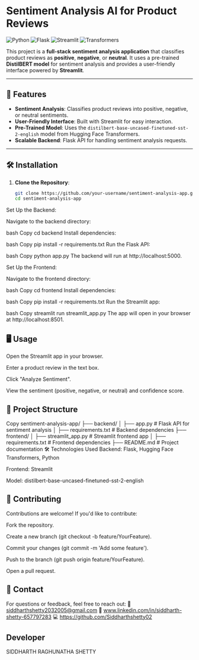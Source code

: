 
# Sentiment Analysis AI for Product Reviews

![Python](https://img.shields.io/badge/Python-3.8%2B-blue)
![Flask](https://img.shields.io/badge/Flask-2.3.2-green)
![Streamlit](https://img.shields.io/badge/Streamlit-1.26.0-orange)
![Transformers](https://img.shields.io/badge/Transformers-4.30.2-yellow)

This project is a **full-stack sentiment analysis application** that classifies product reviews as **positive**, **negative**, or **neutral**. It uses a pre-trained **DistilBERT model** for sentiment analysis and provides a user-friendly interface powered by **Streamlit**.

---

## 🚀 Features
- **Sentiment Analysis**: Classifies product reviews into positive, negative, or neutral sentiments.
- **User-Friendly Interface**: Built with Streamlit for easy interaction.
- **Pre-Trained Model**: Uses the `distilbert-base-uncased-finetuned-sst-2-english` model from Hugging Face Transformers.
- **Scalable Backend**: Flask API for handling sentiment analysis requests.

---

## 🛠️ Installation

1. **Clone the Repository**:
   ```bash
   git clone https://github.com/your-username/sentiment-analysis-app.git
   cd sentiment-analysis-app
Set Up the Backend:

Navigate to the backend directory:

bash
Copy
cd backend
Install dependencies:

bash
Copy
pip install -r requirements.txt
Run the Flask API:

bash
Copy
python app.py
The backend will run at http://localhost:5000.

Set Up the Frontend:

Navigate to the frontend directory:

bash
Copy
cd frontend
Install dependencies:

bash
Copy
pip install -r requirements.txt
Run the Streamlit app:

bash
Copy
streamlit run streamlit_app.py
The app will open in your browser at http://localhost:8501.

## 🖥️ Usage
Open the Streamlit app in your browser.

Enter a product review in the text box.

Click "Analyze Sentiment".

View the sentiment (positive, negative, or neutral) and confidence score.

## 📂 Project Structure
Copy
sentiment-analysis-app/
├── backend/
│   ├── app.py                # Flask API for sentiment analysis
│   ├── requirements.txt      # Backend dependencies
├── frontend/
│   ├── streamlit_app.py      # Streamlit frontend app
│   ├── requirements.txt      # Frontend dependencies
├── README.md                 # Project documentation
🛠️ Technologies Used
Backend: Flask, Hugging Face Transformers, Python

Frontend: Streamlit

Model: distilbert-base-uncased-finetuned-sst-2-english

## 🤝 Contributing
Contributions are welcome! If you'd like to contribute:

Fork the repository.

Create a new branch (git checkout -b feature/YourFeature).

Commit your changes (git commit -m 'Add some feature').

Push to the branch (git push origin feature/YourFeature).

Open a pull request.

## 📧 Contact
For questions or feedback, feel free to reach out:
📧 siddharthshetty2032005@gmail.com
🔗 www.linkedin.com/in/siddharth-shetty-657797283
💻 https://github.com/Siddharthshetty02

## Developer 
SIDDHARTH RAGHUNATHA SHETTY
